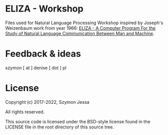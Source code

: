 # ELIZA - Workshop

Files used for Natural Language Processing Workshop inspired by Joseph's Weizenbaum work from year 1966: [ELIZA - A Computer Program For the Study of Natural Language Communication Between Man and Machine](https://web.stanford.edu/class/linguist238/p36-weizenabaum.pdf).

# Feedback & ideas

szymon [ at ] denise [ dot ] pl

# License

Copyright (c) 2017-2022, Szymon Jessa

All rights reserved.

This source code is licensed under the BSD-style license found in the
LICENSE file in the root directory of this source tree.
